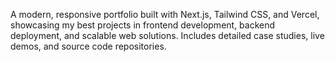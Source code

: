 A modern, responsive portfolio built with Next.js, Tailwind CSS, and Vercel, showcasing my best projects in frontend development, backend deployment, and scalable web solutions. Includes detailed case studies, live demos, and source code repositories.
